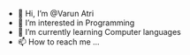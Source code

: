 - 👋 Hi, I’m @Varun Atri
- 👀 I’m interested in Programming 
- 🌱 I’m currently learning Computer languages 
- 📫 How to reach me ...

<!---
Varunatri31/Varunatri31 is a ✨ special ✨ repository because its `README.md` (this file) appears on your GitHub profile.
You can click the Preview link to take a look at your changes.
--->

